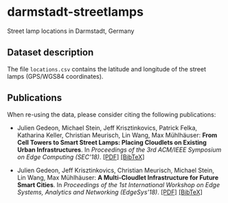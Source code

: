 # darmstadt-streetlamps
 Street lamp locations in Darmstadt, Germany 

## Dataset description
The file ``locations.csv`` contains the latitude and longitude of the street lamps (GPS/WGS84 coordinates).

## Publications
When re-using the data, please consider citing the following publications:

* Julien Gedeon, Michael Stein, Jeff Krisztinkovics, Patrick Felka, Katharina Keller, Christian Meurisch, Lin Wang, Max Mühlhäuser: **From Cell Towers to Smart Street Lamps: Placing Cloudlets on Existing Urban Infrastructures**. In *Proceedings of the 3rd ACM/IEEE Symposium on Edge Computing (SEC'18)*. [[PDF]](http://acm-ieee-sec.org/2018/pdfs/SEC2018-5cLAs0rQH8wBym0gnRmRKv/7CSzG7bXu1Mg1fTcDRLjhh/5WnnJJl3Q0USH6Yr8J0i7j.pdf) [[BibTeX]](https://fileserver.tk.informatik.tu-darmstadt.de/JG/bibtex/gedeon2018_sec.bib)

* Julien Gedeon, Jeff Krisztinkovics, Christian Meurisch, Michael Stein, Lin Wang, Max Mühlhäuser: **A Multi-Cloudlet Infrastructure for Future Smart Cities**. In *Proceedings of the 1st International Workshop on Edge Systems, Analytics and Networking (EdgeSys'18)*. [[PDF]](http://linwang.info/docs/edgesys18.pdf) [[BibTeX]](https://fileserver.tk.informatik.tu-darmstadt.de/JG/bibtex/gedeon2018_edgesys.bib)
 
